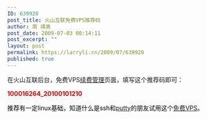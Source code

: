 ```yaml
---
ID: 639928
post_title: 火山互联免费VPS推荐码
author: 南 靖男
post_date: 2009-07-03 00:14:11
post_excerpt: ""
layout: post
permalink: https://larryli.cn/2009/07/639928
published: true
---
```

在火山互联后台，免费VPS<a href="http://www.volit.com/members/vps/vps_show.php">续费管理</a>页面，填写这个推荐码即可：

<span style="color: #dd0000;"><strong>100016264_20100101210</strong></span>

<span style="color: #dd0000;"><span style="color: #000000;">推荐有一定linux基础，知道什么是ssh和<a href="http://code.google.com/p/puttycn">putty</a>的朋友试用这个<a href="http://www.volit.com/vps/">免费VPS</a>。</span><strong>
</strong></span>
